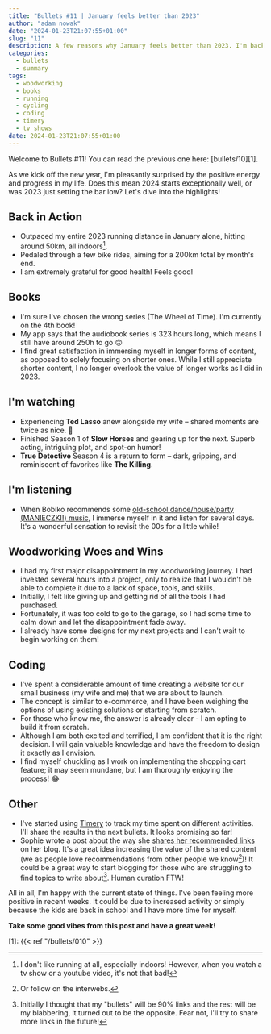 ```yaml
---
title: "Bullets #11 | January feels better than 2023"
author: "adam nowak"
date: "2024-01-23T21:07:55+01:00"
slug: "11"
description: A few reasons why January feels better than 2023. I'm back in action, reading, watching, listening, and coding!
categories:
  - bullets
  - summary
tags: 
  - woodworking
  - books
  - running
  - cycling
  - coding
  - timery
  - tv shows
date: 2024-01-23T21:07:55+01:00
---
```


Welcome to Bullets #11! You can read the previous one here: [bullets/10][1].

As we kick off the new year, I'm pleasantly surprised by the positive energy and progress in my life. Does this mean 2024 starts exceptionally well, or was 2023 just setting the bar low? Let's dive into the highlights!

## Back in Action

* Outpaced my entire 2023 running distance in January alone, hitting around 50km, all indoors[^1].
* Pedaled through a few bike rides, aiming for a 200km total by month's end.
* I am extremely grateful for good health! Feels good!

## Books

* I'm sure I've chosen the wrong series (The Wheel of Time). I'm currently on the 4th book!
* My app says that the audiobook series is 323 hours long, which means I still have around 250h to go 🙃
* I find great satisfaction in immersing myself in longer forms of content, as opposed to solely focusing on shorter ones. While I still appreciate shorter content, I no longer overlook the value of longer works as I did in 2023.

## I'm watching

* Experiencing **Ted Lasso** anew alongside my wife – shared moments are twice as nice. 💙
* Finished Season 1 of **Slow Horses** and gearing up for the next. Superb acting, intriguing plot, and spot-on humor!
* **True Detective** Season 4 is a return to form – dark, gripping, and reminiscent of favorites like **The Killing**.

## I'm listening

* When Bobiko recommends some [old-school dance/house/party (MANIECZKI!) music](https://pol.social/@bobiko/111764394895541842), I immerse myself in it and listen for several days. It's a wonderful sensation to revisit the 00s for a little while!

## Woodworking Woes and Wins

* I had my first major disappointment in my woodworking journey. I had invested several hours into a project, only to realize that I wouldn't be able to complete it due to a lack of space, tools, and skills.
* Initially, I felt like giving up and getting rid of all the tools I had purchased.
* Fortunately, it was too cold to go to the garage, so I had some time to calm down and let the disappointment fade away.
* I already have some designs for my next projects and I can't wait to begin working on them!

## Coding

* I've spent a considerable amount of time creating a website for our small business (my wife and me) that we are about to launch.
* The concept is similar to e-commerce, and I have been weighing the options of using existing solutions or starting from scratch.
* For those who know me, the answer is already clear - I am opting to build it from scratch.
* Although I am both excited and terrified, I am confident that it is the right decision. I will gain valuable knowledge and have the freedom to design it exactly as I envision.
* I find myself chuckling as I work on implementing the shopping cart feature; it may seem mundane, but I am thoroughly enjoying the process! 😂

## Other

* I've started using [Timery](https://timeryapp.com/) to track my time spent on different activities. I'll share the results in the next bullets. It looks promising so far!
* Sophie wrote a post about the way she [shares her recommended links](https://localghost.dev/blog/automated-weekly-links-posts-with-raindrop-io-and-eleventy/) on her blog. It's a great idea increasing the value of the shared content (we as people love recommendations from other people we know[^2])! It could be a great way to start blogging for those who are struggling to find topics to write about[^3]. Human curation FTW!

All in all, I'm happy with the current state of things. I've been feeling more positive in recent weeks. It could be due to increased activity or simply because the kids are back in school and I have more time for myself.

**Take some good vibes from this post and have a great week!**

[1]: {{< ref "/bullets/010" >}}
[^1]: I don't like running at all, especially indoors! However, when you watch a tv show or a youtube video, it's not that bad!
[^2]: Or follow on the interwebs.
[^3]: Initially I thought that my "bullets" will be 90% links and the rest will be my blabbering, it turned out to be the opposite. Fear not, I'll try to share more links in the future!
